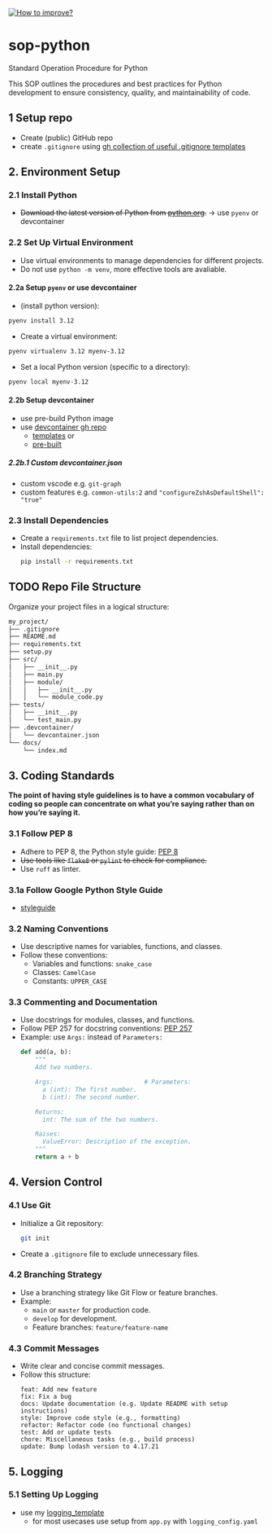 [![How to improve?](https://github.com/VisualDudek/sop-python/actions/workflows/blank.yml/badge.svg)](https://github.com/VisualDudek/sop-python/actions/workflows/blank.yml)

# sop-python
Standard Operation Procedure for Python

This SOP outlines the procedures and best practices for Python development to ensure consistency, quality, and maintainability of code.

## 1 Setup repo
- Create (public) GitHub repo
-  create `.gitignore` using [gh collection of useful .gitignore templates](https://github.com/github/gitignore)

## 2. Environment Setup

### 2.1 Install Python
- ~~Download the latest version of Python from [python.org](https://www.python.org/downloads/).~~ -> use `pyenv` or devcontainer

### 2.2 Set Up Virtual Environment
- Use virtual environments to manage dependencies for different projects.
-  Do not use `python -m venv`, more effective tools are avaliable.

#### 2.2a Setup `pyenv` or use devcontainer
- (install python version):
```bash
pyenv install 3.12
```
- Create a virtual environment:
```bash
pyenv virtualenv 3.12 myenv-3.12
```
- Set a local Python version (specific to a directory):
```bash
pyenv local myenv-3.12
```

#### 2.2b Setup devcontainer
- use pre-build Python image
- use [devcontainer gh repo](https://github.com/devcontainers)
  - [templates](https://github.com/devcontainers/templates) or
  - [pre-built](https://github.com/devcontainers/images)

##### 2.2b.1 Custom devcontainer.json
- custom vscode e.g. `git-graph`
- custom features e.g. `common-utils:2` and `"configureZshAsDefaultShell": "true"`

### 2.3 Install Dependencies
- Create a `requirements.txt` file to list project dependencies.
- Install dependencies:
  ```bash
  pip install -r requirements.txt
  ```

## TODO Repo File Structure
Organize your project files in a logical structure:
```md
my_project/
├── .gitignore
├── README.md
├── requirements.txt
├── setup.py
├── src/
│   ├── __init__.py
│   ├── main.py
│   ├── module/
│   │   ├── __init__.py
│   │   └── module_code.py
├── tests/
│   ├── __init__.py
│   └── test_main.py
├── .devcontainer/
│   └── devcontainer.json
└── docs/
    └── index.md
```

## 3. Coding Standards
**The point of having style guidelines is to have a common vocabulary of coding so people can concentrate on what you’re saying rather than on how you’re saying it.**

### 3.1 Follow PEP 8
- Adhere to PEP 8, the Python style guide: [PEP 8](https://www.python.org/dev/peps/pep-0008/)
- ~~Use tools like `flake8` or `pylint` to check for compliance.~~
- Use `ruff` as linter.

### 3.1a Follow Google Python Style Guide
- [styleguide](https://google.github.io/styleguide/pyguide.html)

### 3.2 Naming Conventions
- Use descriptive names for variables, functions, and classes.
- Follow these conventions:
  - Variables and functions: `snake_case`
  - Classes: `CamelCase`
  - Constants: `UPPER_CASE`

### 3.3 Commenting and Documentation
- Use docstrings for modules, classes, and functions.
- Follow PEP 257 for docstring conventions: [PEP 257](https://www.python.org/dev/peps/pep-0257/)
- Example: use `Args:` instead of `Parameters:`
  ```python
  def add(a, b):
      """
      Add two numbers.

      Args:                         # Parameters:
        a (int): The first number.
        b (int): The second number.

      Returns:
        int: The sum of the two numbers.

      Raises:
        ValueError: Description of the exception.
      """
      return a + b
  ```

## 4. Version Control

### 4.1 Use Git
- Initialize a Git repository:
  ```bash
  git init
  ```
- Create a `.gitignore` file to exclude unnecessary files.

### 4.2 Branching Strategy
- Use a branching strategy like Git Flow or feature branches.
- Example:
  - `main` or `master` for production code.
  - `develop` for development.
  - Feature branches: `feature/feature-name`

### 4.3 Commit Messages
- Write clear and concise commit messages.
- Follow this structure:
  ```
  feat: Add new feature
  fix: Fix a bug
  docs: Update documentation (e.g. Update README with setup instructions)
  style: Improve code style (e.g., formatting)
  refactor: Refactor code (no functional changes)
  test: Add or update tests
  chore: Miscellaneous tasks (e.g., build process)
  update: Bump lodash version to 4.17.21
  ```

## 5. Logging

### 5.1 Setting Up Logging
- use my [logging_template](https://github.com/VisualDudek/python_logging_template)
  - for most usecases use setup from `app.py` with `logging_config.yaml`
